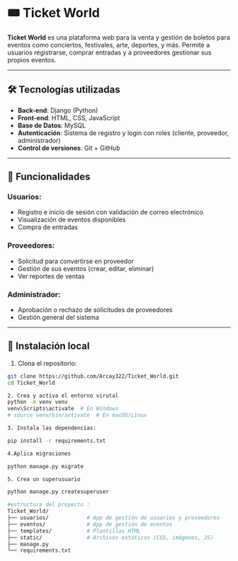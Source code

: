 # 🎟️ Ticket World

**Ticket World** es una plataforma web para la venta y gestión de boletos para eventos como conciertos, festivales, arte, deportes, y más. Permite a usuarios registrarse, comprar entradas y a proveedores gestionar sus propios eventos.

---

## 🛠️ Tecnologías utilizadas

- **Back-end**: Django (Python)
- **Front-end**: HTML, CSS, JavaScript
- **Base de Datos**: MySQL
- **Autenticación**: Sistema de registro y login con roles (cliente, proveedor, administrador)
- **Control de versiones**: Git + GitHub

---

## 📌 Funcionalidades

### Usuarios:
- Registro e inicio de sesión con validación de correo electrónico
- Visualización de eventos disponibles
- Compra de entradas

### Proveedores:
- Solicitud para convertirse en proveedor
- Gestión de sus eventos (crear, editar, eliminar)
- Ver reportes de ventas

### Administrador:
- Aprobación o rechazo de solicitudes de proveedores
- Gestión general del sistema

---

## 🧪 Instalación local

1. Clona el repositorio:

```bash
git clone https://github.com/Arcay322/Ticket_World.git
cd Ticket_World

2. Crea y activa el entorno virutal
python -m venv venv
venv\Scripts\activate  # En Windows
# source venv/bin/activate  # En macOS/Linux

3. Instala las dependencias:

pip install -r requirements.txt

4.Aplica migraciones 

python manage.py migrate

5. Crea un superusuario

python manage.py createsuperuser

#estructura del proyecto :
Ticket_World/
├── usuarios/            # App de gestión de usuarios y proveedores
├── eventos/             # App de gestión de eventos
├── templates/           # Plantillas HTML
├── static/              # Archivos estáticos (CSS, imágenes, JS)
├── manage.py
└── requirements.txt
